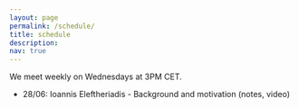 ```yaml
---
layout: page
permalink: /schedule/
title: schedule
description: 
nav: true
---
```

We meet weekly on Wednesdays at 3PM CET. 

<ul>
  <li>28/06: Ioannis Eleftheriadis - Background and motivation (notes, video)</li>
</ul>
